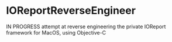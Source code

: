 # IOReportReverseEngineer
IN PROGRESS attempt at reverse engineering the private IOReport framework for MacOS, using Objective-C
